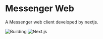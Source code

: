 # Messenger Web

A Messenger web client developed by nextjs.

![Building](https://img.shields.io/badge/Project%20Status-Under%20Construction-yellow) ![Next.js](https://img.shields.io/badge/framework-Next.js-black?&logo=nextdotjs)
